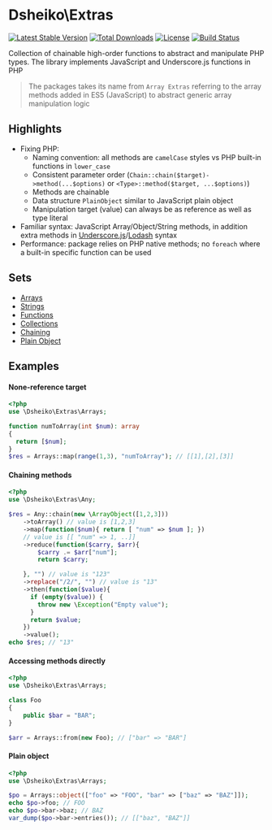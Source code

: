 # Dsheiko\Extras

[![Latest Stable Version](https://poser.pugx.org/dsheiko/extras/v/stable)](https://packagist.org/packages/dsheiko/extras)
[![Total Downloads](https://poser.pugx.org/dsheiko/extras/downloads)](https://packagist.org/packages/dsheiko/extras)
[![License](https://poser.pugx.org/dsheiko/extras/license)](https://packagist.org/packages/dsheiko/extras)
[![Build Status](https://travis-ci.org/dsheiko/extras.png)](https://travis-ci.org/dsheiko/extras)

Collection of chainable high-order functions to abstract and manipulate PHP types.
The library implements JavaScript and Underscore.js functions in PHP

> The packages takes its name from `Array Extras` referring to the array methods added in ES5 (JavaScript) to abstract generic array manipulation logic

## Highlights
- Fixing PHP:
  - Naming convention: all methods are `camelCase` styles vs PHP built-in functions in `lower_case`
  - Consistent parameter order (`Chain::chain($target)->method(...$options)` or `<Type>::method($target, ...$options)`)
  - Methods are chainable
  - Data structure `PlainObject` similar to JavaScript plain object
  - Manipulation target (value) can always be as reference as well as type literal
- Familiar syntax: JavaScript Array/Object/String methods, in addition extra methods in [Underscore.js](http://underscorejs.org/)/[Lodash](https://lodash.com/) syntax
- Performance: package relies on PHP native methods; no `foreach` where a built-in specific function can be used

## Sets

- [Arrays](./wiki/ARRAYS.md)
- [Strings](./wiki/STRINGS.md)
- [Functions](./wiki/FUNCTIONS.md)
- [Collections](./wiki/COLLECTIONS.md)
- [Chaining](./wiki/CHAINING.md)
- [Plain Object](./wiki/PLAIN-OBJECT.md)

## Examples

#### None-reference target
```php
<?php
use \Dsheiko\Extras\Arrays;

function numToArray(int $num): array
{
  return [$num];
}
$res = Arrays::map(range(1,3), "numToArray"); // [[1],[2],[3]]
```

#### Chaining methods
```php
<?php
use \Dsheiko\Extras\Any;

$res = Any::chain(new \ArrayObject([1,2,3]))
    ->toArray() // value is [1,2,3]
    ->map(function($num){ return [ "num" => $num ]; })
    // value is [[ "num" => 1, ..]]
    ->reduce(function($carry, $arr){
        $carry .= $arr["num"];
        return $carry;

    }, "") // value is "123"
    ->replace("/2/", "") // value is "13"
    ->then(function($value){
      if (empty($value)) {
        throw new \Exception("Empty value");
      }
      return $value;
    })
    ->value();
echo $res; // "13"

```

#### Accessing methods directly
```php
<?php
use \Dsheiko\Extras\Arrays;

class Foo
{
    public $bar = "BAR";
}

$arr = Arrays::from(new Foo); // ["bar" => "BAR"]

```

#### Plain object
```php
<?php
use \Dsheiko\Extras\Arrays;

$po = Arrays::object(["foo" => "FOO", "bar" => ["baz" => "BAZ"]]);
echo $po->foo; // FOO
echo $po->bar->baz; // BAZ
var_dump($po->bar->entries()); // [["baz", "BAZ"]]
```